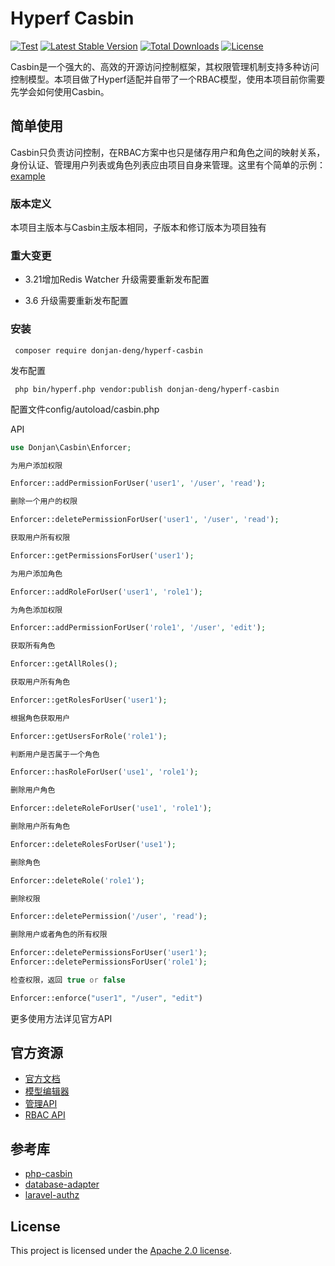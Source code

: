 # Hyperf Casbin

[![Test](https://github.com/donjan-deng/hyperf-casbin/actions/workflows/test.yml/badge.svg)](https://github.com/donjan-deng/hyperf-casbin/actions/workflows/test.yml)
[![Latest Stable Version](https://poser.pugx.org/donjan-deng/hyperf-casbin/v/stable)](https://packagist.org/packages/donjan-deng/hyperf-casbin)
[![Total Downloads](https://poser.pugx.org/donjan-deng/hyperf-casbin/downloads)](https://packagist.org/packages/donjan-deng/hyperf-casbin)
[![License](https://poser.pugx.org/donjan-deng/hyperf-casbin/license)](https://github.com/php-casbin/laravel-authz/blob/master/LICENSE)

Casbin是一个强大的、高效的开源访问控制框架，其权限管理机制支持多种访问控制模型。本项目做了Hyperf适配并自带了一个RBAC模型，使用本项目前你需要先学会如何使用Casbin。

## 简单使用

Casbin只负责访问控制，在RBAC方案中也只是储存用户和角色之间的映射关系，身份认证、管理用户列表或角色列表应由项目自身来管理。这里有个简单的示例：[example](https://github.com/donjan-deng/hyperf-casbin-example)

### 版本定义

本项目主版本与Casbin主版本相同，子版本和修订版本为项目独有

### 重大变更

+ 3.21增加Redis Watcher 升级需要重新发布配置

+ 3.6 升级需要重新发布配置

### 安装

 ```
  composer require donjan-deng/hyperf-casbin
 ```

发布配置

```
 php bin/hyperf.php vendor:publish donjan-deng/hyperf-casbin
```

配置文件config/autoload/casbin.php

API

```php
use Donjan\Casbin\Enforcer;

为用户添加权限

Enforcer::addPermissionForUser('user1', '/user', 'read');

删除一个用户的权限

Enforcer::deletePermissionForUser('user1', '/user', 'read');

获取用户所有权限

Enforcer::getPermissionsForUser('user1'); 

为用户添加角色

Enforcer::addRoleForUser('user1', 'role1');

为角色添加权限

Enforcer::addPermissionForUser('role1', '/user', 'edit');

获取所有角色

Enforcer::getAllRoles();

获取用户所有角色

Enforcer::getRolesForUser('user1');

根据角色获取用户

Enforcer::getUsersForRole('role1');

判断用户是否属于一个角色

Enforcer::hasRoleForUser('use1', 'role1');

删除用户角色

Enforcer::deleteRoleForUser('use1', 'role1');

删除用户所有角色

Enforcer::deleteRolesForUser('use1');

删除角色

Enforcer::deleteRole('role1');

删除权限

Enforcer::deletePermission('/user', 'read');

删除用户或者角色的所有权限

Enforcer::deletePermissionsForUser('user1');
Enforcer::deletePermissionsForUser('role1');

检查权限，返回 true or false

Enforcer::enforce("user1", "/user", "edit")

```
更多使用方法详见官方API

## 官方资源

* [官方文档](https://casbin.org/zh/docs/overview)
* [模型编辑器](https://casbin.org/zh/editor)
* [管理API](https://casbin.org/zh/docs/management-api)
* [RBAC API](https://casbin.org/zh/docs/rbac-api)

## 参考库

* [php-casbin](https://github.com/php-casbin/php-casbin)
* [database-adapter](https://github.com/php-casbin/database-adapter)
* [laravel-authz](https://github.com/php-casbin/laravel-authz)

## License

This project is licensed under the [Apache 2.0 license](LICENSE).
